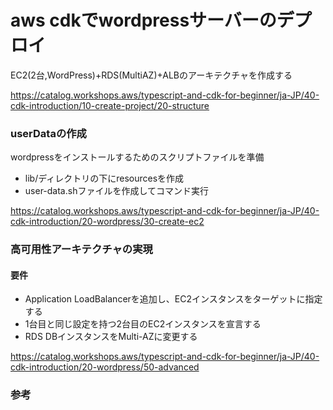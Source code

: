 # aws cdkでwordpressサーバーのデプロイ

EC2(2台,WordPress)+RDS(MultiAZ)+ALBのアーキテクチャを作成する

https://catalog.workshops.aws/typescript-and-cdk-for-beginner/ja-JP/40-cdk-introduction/10-create-project/20-structure

### 


### userDataの作成

wordpressをインストールするためのスクリプトファイルを準備

- lib/ディレクトリの下にresourcesを作成
- user-data.shファイルを作成してコマンド実行

https://catalog.workshops.aws/typescript-and-cdk-for-beginner/ja-JP/40-cdk-introduction/20-wordpress/30-create-ec2

### 高可用性アーキテクチャの実現

#### 要件
- Application LoadBalancerを追加し、EC2インスタンスをターゲットに指定する
- 1台目と同じ設定を持つ2台目のEC2インスタンスを宣言する
- RDS DBインスタンスをMulti-AZに変更する

https://catalog.workshops.aws/typescript-and-cdk-for-beginner/ja-JP/40-cdk-introduction/20-wordpress/50-advanced

### 参考

